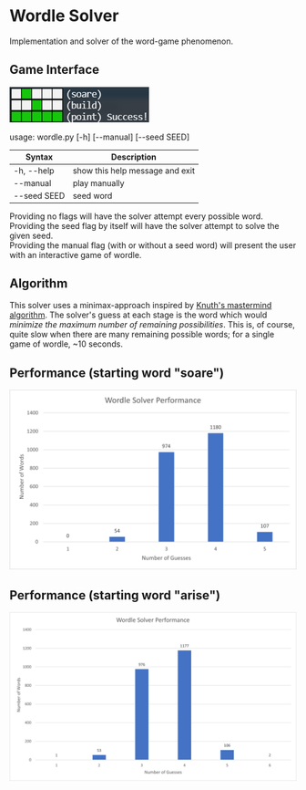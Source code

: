 # Wordle Solver

Implementation and solver of the word-game phenomenon.

## Game Interface
![lorem ipsum](assets/gameplay.png "Gameplay")

usage: wordle.py [-h] [--manual] [--seed SEED]

| Syntax | Description |
| ----------- | ----------- |
| -h, --help   | show this help message and exit |
| --manual     | play manually |
| --seed SEED  | seed word |

Providing no flags will have the solver attempt every possible word.\
Providing the seed flag by itself will have the solver attempt to solve the given seed.\
Providing the manual flag (with or without a seed word) will present the user with an interactive game of wordle.
## Algorithm
This solver uses a minimax-approach inspired by [Knuth's mastermind algorithm](http://www.cs.uni.edu/~wallingf/teaching/cs3530/resources/knuth-mastermind.pdf). The solver's guess at each stage is the word which would *minimize the maximum number of remaining possibilities*. This is, of course, quite slow when there are many remaining possible words; for a single game of wordle, ~10 seconds.

## Performance (starting word "soare")
![lorem ipsum](assets/performance.png "Performance")

## Performance (starting word "arise")
![lorem ipsum](assets/performance2.png "Performance2")
